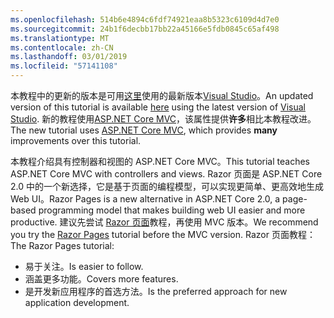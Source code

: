 ```yaml
---
ms.openlocfilehash: 514b6e4894c6fdf74921eaa8b5323c6109d4d7e0
ms.sourcegitcommit: 24b1f6decbb17bb22a45166e5fdb0845c65af498
ms.translationtype: MT
ms.contentlocale: zh-CN
ms.lasthandoff: 03/01/2019
ms.locfileid: "57141108"
---
```

<span data-ttu-id="6adcf-101">本教程中的更新的版本是可用[这里](https://docs.microsoft.com/aspnet/core/tutorials/first-mvc-app/start-mvc)使用的最新版本[Visual Studio](https://visualstudio.microsoft.com/)。</span><span class="sxs-lookup"><span data-stu-id="6adcf-101">An updated version of this tutorial is available [here](https://docs.microsoft.com/aspnet/core/tutorials/first-mvc-app/start-mvc) using the latest version of [Visual Studio](https://visualstudio.microsoft.com/).</span></span> <span data-ttu-id="6adcf-102">新的教程使用[ASP.NET Core MVC](https://docs.microsoft.com/aspnet/core/mvc/)，该属性提供**许多**相比本教程改进。</span><span class="sxs-lookup"><span data-stu-id="6adcf-102">The new tutorial uses [ASP.NET Core MVC](https://docs.microsoft.com/aspnet/core/mvc/), which provides **many** improvements over this tutorial.</span></span>

<span data-ttu-id="6adcf-103">本教程介绍具有控制器和视图的 ASP.NET Core MVC。</span><span class="sxs-lookup"><span data-stu-id="6adcf-103">This tutorial teaches ASP.NET Core MVC with controllers and views.</span></span> <span data-ttu-id="6adcf-104">Razor 页面是 ASP.NET Core 2.0 中的一个新选择，它是基于页面的编程模型，可以实现更简单、更高效地生成 Web UI。</span><span class="sxs-lookup"><span data-stu-id="6adcf-104">Razor Pages is a new alternative in ASP.NET Core 2.0, a page-based programming model that makes building web UI easier and more productive.</span></span> <span data-ttu-id="6adcf-105">建议先尝试 [Razor 页面](https://docs.microsoft.com/aspnet/core/mvc/razor-pages)教程，再使用 MVC 版本。</span><span class="sxs-lookup"><span data-stu-id="6adcf-105">We recommend you try the [Razor Pages](https://docs.microsoft.com/aspnet/core/mvc/razor-pages) tutorial before the MVC version.</span></span> <span data-ttu-id="6adcf-106">Razor 页面教程：</span><span class="sxs-lookup"><span data-stu-id="6adcf-106">The Razor Pages tutorial:</span></span>

* <span data-ttu-id="6adcf-107">易于关注。</span><span class="sxs-lookup"><span data-stu-id="6adcf-107">Is easier to follow.</span></span>
* <span data-ttu-id="6adcf-108">涵盖更多功能。</span><span class="sxs-lookup"><span data-stu-id="6adcf-108">Covers more features.</span></span>
* <span data-ttu-id="6adcf-109">是开发新应用程序的首选方法。</span><span class="sxs-lookup"><span data-stu-id="6adcf-109">Is the preferred approach for new application development.</span></span>
